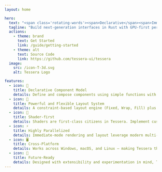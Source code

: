 ```yaml
---
layout: home

hero:
  text: "<span class='rotating-words'><span>Declarative</span><span>Immediate-mode</span><span>Parallelized</span><span>Cross-platform</span><span>Shader-first</span></span><br>UI framework for Rust"
  tagline: "Build next-generation interfaces in Rust with GPU-first performance and a modern, ergonomic component model."
  actions:
    - theme: brand
      text: Get Started
      link: /guide/getting-started
    - theme: alt
      text: Source Code
      link: https://github.com/tessera-ui/tessera
  image:
    src: /icon-T-3d.svg
    alt: Tessera Logo

features:
  - icon: 🧩
    title: Declarative Component Model
    details: Define and compose components using simple functions with the <code>&#35;[tessera]</code> macro, resulting in clean, intuitive, and Rust-idiomatic code.
  - icon: 📐
    title: Powerful and Flexible Layout System
    details: A constraint-based layout engine (Fixed, Wrap, Fill) plus components like <code>row</code>, <code>boxed</code>, and <code>column</code> make responsive layouts effortless.
  - icon: 🎨
    title: Shader-first
    details: Shaders are first-class citizens in Tessera. Implement custom effects at any stage, or harness the GPU for general-purpose computing.
  - icon: ⚡
    title: Highly Parallelized
    details: Immediate-mode rendering and layout leverage modern multi-core CPUs, ensuring exceptional scalability and performance.
  - icon: 🖥️
    title: Cross-Platform
    details: Works across Windows, macOS, and Linux — making Tessera the right choice for both desktop and embedded UI applications.
  - icon: 🚀
    title: Future-Ready
    details: Designed with extensibility and experimentation in mind, Tessera is not just another UI toolkit — it’s a playground for next-gen interface design.
---
```

